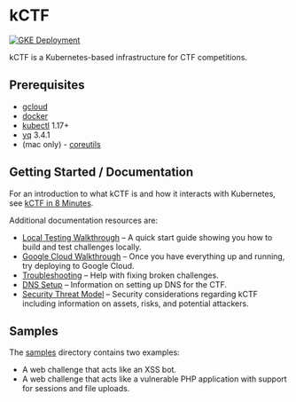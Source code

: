 # kCTF
[![GKE Deployment](https://github.com/google/kctf/workflows/GKE%20Deployment/badge.svg?branch=master)](https://github.com/google/kctf/actions?query=workflow%3A%22GKE+Deployment%22)

kCTF is a Kubernetes-based infrastructure for CTF competitions.

## Prerequisites

* [gcloud](https://cloud.google.com/sdk/install)
* [docker](https://docs.docker.com/install/)
* [kubectl](https://kubernetes.io/docs/tasks/tools/install-kubectl/) 1.17+
* [yq](https://github.com/mikefarah/yq/releases/tag/3.4.1) 3.4.1
* (mac only) - [coreutils](https://formulae.brew.sh/formula/coreutils)

## Getting Started / Documentation

For an introduction to what kCTF is and how it interacts with Kubernetes, see [kCTF in 8 Minutes](https://google.github.io/kctf/introduction.html).

Additional documentation resources are:

* [Local Testing Walkthrough](https://google.github.io/kctf/local-testing.html) – A quick start guide showing you how to build and test challenges locally.
* [Google Cloud Walkthrough](https://google.github.io/kctf/google-cloud.html) – Once you have everything up and running, try deploying to Google Cloud. 
* [Troubleshooting](https://google.github.io/kctf/troubleshooting.html) – Help with fixing broken challenges.
* [DNS Setup](https://google.github.io/kctf/dns.html) – Information on setting up DNS for the CTF.
* [Security Threat Model](https://google.github.io/kctf/security-threat-model.html) – Security considerations regarding kCTF including information on assets, risks, and potential attackers.

## Samples

The [samples](https://github.com/google/kctf/tree/master/samples) directory contains two examples:
* A web challenge that acts like an XSS bot.
* A web challenge that acts like a vulnerable PHP application with support for sessions and file uploads.

